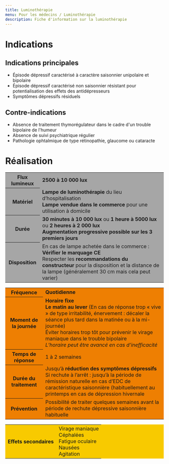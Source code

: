 ```yaml
---
title: Luminothérapie
menu: Pour les médecins / Luminothérapie
description: Fiche d'information sur la luminothérapie
---
```


# Indications

## Indications principales

- Épisode dépressif caractérisé à caractère saisonnier unipolaire et bipolaire
- Épisode dépressif caractérisé non saisonnier résistant pour potentialisation des effets des antidépresseurs
- Symptômes dépressifs résiduels

## Contre-indications

- Absence de traitement thymorégulateur dans le cadre d'un trouble bipolaire de l'humeur
- Absence de suivi psychiatrique régulier
- Pathologie ophtalmique de type rétinopathie, glaucome ou cataracte

# Réalisation

<table class="colorful" style="background: #a6a6a6;">
    <tr>
        <th>Flux lumineux</th>
        <td><b>2500 à 10 000 lux</b></td>
    </tr>
    <tr>
        <th>Matériel</th>
        <td><b>Lampe de luminothérapie</b> du lieu d’hospitalisation<br><b>Lampe vendue dans le commerce</b> pour une utilisation à domicile</td>
    </tr>
    <tr>
        <th>Durée</th>
        <td><b>30 minutes à 10 000 lux</b> ou <b>1 heure à 5000 lux</b> ou <b>2 heures à 2 000 lux</b><br><b>Augmentation progressive possible sur les 3 premiers jours</b></td>
    </tr>
    <tr>
        <th>Disposition</th>
        <td>En cas de lampe achetée dans le commerce :<br><b>Vérifier le marquage CE</b><br>Respecter les <b>recommandations du constructeur</b> pour la disposition et la distance de la lampe (généralement 30 cm mais cela peut varier)</td>
    </tr>
</table>

<table class="colorful" style="background: #ee7f02;">
    <tr>
        <th>Fréquence</th>
        <td><b>Quotidienne</b></td>
    </tr>
    <tr>
        <th>Moment de la journée</th>
        <td><b>Horaire fixe</b><br><b>Le matin au lever</b> (En cas de réponse trop « vive » de type irritabilité, énervement : décaler la séance plus tard dans la matinée ou à la mi-journée)<br>Éviter horaires trop tôt pour prévenir le virage maniaque dans le trouble bipolaire<br><i>L’horaire peut être avancé en cas d’inefficacité</i></td>
    </tr>
    <tr>
        <th>Temps de réponse</th>
        <td>1 à 2 semaines</td>
    </tr>
    <tr>
        <th>Durée du traitement</th>
        <td>Jusqu’à <b>réduction des symptômes dépressifs</b><br>Si rechute à l’arrêt : jusqu’à la période de rémission naturelle en cas d’EDC de caractéristique saisonnière (habituellement au printemps en cas de dépression hivernale</td>
    </tr>
    <tr>
        <th>Prévention</th>
        <td>Possibilité de traiter quelques semaines avant la période de rechute dépressive saisonnière habituelle</td>
    </tr>
</table>

<table class="colorful" style="background: #f8ca00;">
    <tr>
        <th>Effets secondaires</th>
        <td>Virage maniaque<br>Céphalées<br>Fatigue oculaire<br>Nausées<br>Agitation</td>
    </tr>
</table>

<style>
    #indications\_principales { background: #3c7778; }
    #contre\_indications { background: #db4239; }
</style>
